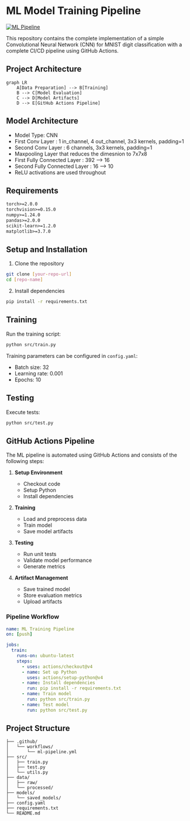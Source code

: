# ML Model Training Pipeline

[![ML Pipeline](https://github.com/PK1612/mnist_classification_w_cicd/actions/workflows/ml-pipeline.yml/badge.svg)](https://github.com/PK1612/mnist_classification_w_cicd/actions/workflows/ml-pipeline.yml)

This repository contains the complete implementation of a simple Convolutional Neural Network (CNN) for MNIST digit classification with a complete CI/CD pipeline using GitHub Actions.  

## Project Architecture
```mermaid
graph LR
    A[Data Preparation] --> B[Training]
    B --> C[Model Evaluation]
    C --> D[Model Artifacts]
    D --> E[GitHub Actions Pipeline]
```

## Model Architecture
- Model Type: CNN
- First Conv Layer : 1 in_channel, 4 out_channel, 3x3 kernels, padding=1
- Second Conv Layer : 6 channels, 3x3 kernels, padding=1
- Maxpooling Layer that reduces the dimesnion to 7x7x8
- First Fully Connected Layer : 392 --> 16
- Second Fully Connected Layer : 16 --> 10
- ReLU activations are used throughout
  
## Requirements
```txt
torch>=2.0.0
torchvision>=0.15.0
numpy>=1.24.0
pandas>=2.0.0
scikit-learn>=1.2.0
matplotlib>=3.7.0
```

## Setup and Installation
1. Clone the repository
```bash
git clone [your-repo-url]
cd [repo-name]
```

2. Install dependencies
```bash
pip install -r requirements.txt
```

## Training
Run the training script:
```bash
python src/train.py
```

Training parameters can be configured in `config.yaml`:
- Batch size: 32
- Learning rate: 0.001
- Epochs: 10

## Testing
Execute tests:
```bash
python src/test.py
```

## GitHub Actions Pipeline

The ML pipeline is automated using GitHub Actions and consists of the following steps:

1. **Setup Environment**
   - Checkout code
   - Setup Python
   - Install dependencies

2. **Training**
   - Load and preprocess data
   - Train model
   - Save model artifacts

3. **Testing**
   - Run unit tests
   - Validate model performance
   - Generate metrics

4. **Artifact Management**
   - Save trained model
   - Store evaluation metrics
   - Upload artifacts

### Pipeline Workflow
```yaml
name: ML Training Pipeline
on: [push]

jobs:
  train:
    runs-on: ubuntu-latest
    steps:
      - uses: actions/checkout@v4
      - name: Set up Python
        uses: actions/setup-python@v4
      - name: Install dependencies
        run: pip install -r requirements.txt
      - name: Train model
        run: python src/train.py
      - name: Test model
        run: python src/test.py
```

## Project Structure
```
├── .github/
│   └── workflows/
│       └── ml-pipeline.yml
├── src/
│   ├── train.py
│   ├── test.py
│   └── utils.py
├── data/
│   ├── raw/
│   └── processed/
├── models/
│   └── saved_models/
├── config.yaml
├── requirements.txt
└── README.md
```

